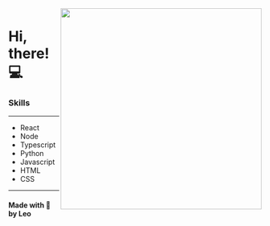 <img align="right" width="400" height="400" src="https://user-images.githubusercontent.com/48372094/100947891-58fc0a80-34e5-11eb-940c-03a409797136.png">

# Hi, there! :computer:

### Skills
---
-   React
-   Node
-   Typescript
-   Python
-   Javascript
-   HTML
-   CSS
---

#### Made with :blue_heart: by Leo


